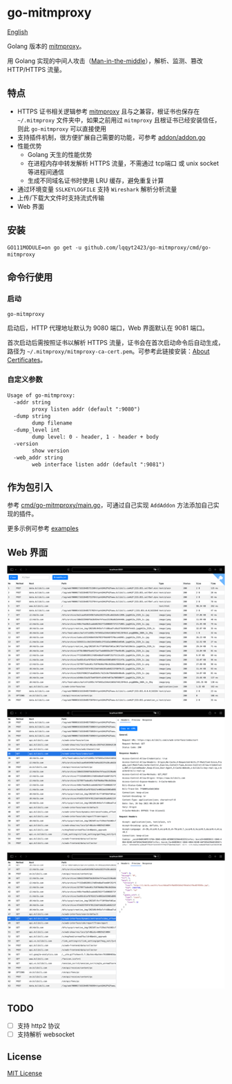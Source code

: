 # go-mitmproxy

[English](./README.md)

Golang 版本的 [mitmproxy](https://mitmproxy.org/)。

用 Golang 实现的中间人攻击（[Man-in-the-middle](https://en.wikipedia.org/wiki/Man-in-the-middle_attack)），解析、监测、篡改 HTTP/HTTPS 流量。

## 特点

- HTTPS 证书相关逻辑参考 [mitmproxy](https://mitmproxy.org/) 且与之兼容，根证书也保存在 `~/.mitmproxy` 文件夹中，如果之前用过 `mitmproxy` 且根证书已经安装信任，则此 `go-mitmproxy` 可以直接使用
- 支持插件机制，很方便扩展自己需要的功能，可参考 [addon/addon.go](./addon/addon.go)
- 性能优势
    - Golang 天生的性能优势
    - 在进程内存中转发解析 HTTPS 流量，不需通过 tcp端口 或 unix socket 等进程间通信
    - 生成不同域名证书时使用 LRU 缓存，避免重复计算
- 通过环境变量 `SSLKEYLOGFILE` 支持 `Wireshark` 解析分析流量
- 上传/下载大文件时支持流式传输
- Web 界面

## 安装

```
GO111MODULE=on go get -u github.com/lqqyt2423/go-mitmproxy/cmd/go-mitmproxy
```

## 命令行使用

### 启动

```
go-mitmproxy
```

启动后，HTTP 代理地址默认为 9080 端口，Web 界面默认在 9081 端口。

首次启动后需按照证书以解析 HTTPS 流量，证书会在首次启动命令后自动生成，路径为 `~/.mitmproxy/mitmproxy-ca-cert.pem`。可参考此链接安装：[About Certificates](https://docs.mitmproxy.org/stable/concepts-certificates/)。

### 自定义参数

```
Usage of go-mitmproxy:
  -addr string
    	proxy listen addr (default ":9080")
  -dump string
    	dump filename
  -dump_level int
    	dump level: 0 - header, 1 - header + body
  -version
    	show version
  -web_addr string
    	web interface listen addr (default ":9081")
```

## 作为包引入

参考 [cmd/go-mitmproxy/main.go](./cmd/go-mitmproxy/main.go)，可通过自己实现 `AddAddon` 方法添加自己实现的插件。

更多示例可参考 [examples](./examples)

## Web 界面

![](./assets/web-1.png)

![](./assets/web-2.png)

![](./assets/web-3.png)

## TODO

- [ ] 支持 http2 协议
- [ ] 支持解析 websocket

## License

[MIT License](./LICENSE)
